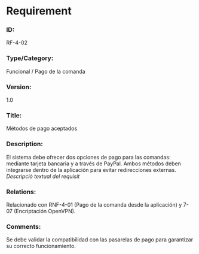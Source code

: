 # Requirement
### ID: 
RF-4-02
### Type/Category: 
Funcional / Pago de la comanda
### Version: 
1.0
### Title: 
Métodos de pago aceptados
### Description:
El sistema debe ofrecer dos opciones de pago para las comandas: mediante tarjeta bancaria y a través de PayPal. Ambos métodos deben integrarse dentro de la aplicación para evitar redirecciones externas.
_Descripció textual del requisit_
### Relations: 
Relacionado con RNF-4-01 (Pago de la comanda desde la aplicación) y 7-07 (Encriptación OpenVPN).
### Comments:
Se debe validar la compatibilidad con las pasarelas de pago para garantizar su correcto funcionamiento.
